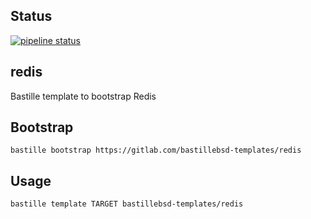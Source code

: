 ## Status
[![pipeline status](https://gitlab.com/bastillebsd-templates/redis/badges/master/pipeline.svg)](https://gitlab.com/bastillebsd-templates/redis/commits/master)

## redis
Bastille template to bootstrap Redis

## Bootstrap
```shell
bastille bootstrap https://gitlab.com/bastillebsd-templates/redis
```

## Usage
```shell
bastille template TARGET bastillebsd-templates/redis
```
